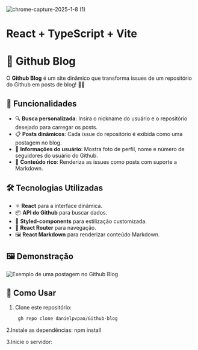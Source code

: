 ![chrome-capture-2025-1-8 (1)](https://github.com/user-attachments/assets/61ef1725-ade5-4d27-ae9a-12a403f64eef)

# React + TypeScript + Vite

# 🚀 Github Blog

O **Github Blog** é um site dinâmico que transforma issues de um repositório do Github em posts de blog! 📝✨  

## 🌟 Funcionalidades

- 🔍 **Busca personalizada**: Insira o nickname do usuário e o repositório desejado para carregar os posts.
- 📋 **Posts dinâmicos**: Cada issue do repositório é exibida como uma postagem no blog.
- 👤 **Informações do usuário**: Mostra foto de perfil, nome e número de seguidores do usuário do Github.
- 💬 **Conteúdo rico**: Renderiza as issues como posts com suporte a Markdown.

## 🛠️ Tecnologias Utilizadas

- ⚛️ **React** para a interface dinâmica.
- 📦 **API do Github** para buscar dados.
- 🎨 **Styled-components** para estilização customizada.
- 🚥 **React Router** para navegação.
- 🖼️ **React Markdown** para renderizar conteúdo Markdown.

## 🖼️ Demonstração

![Exemplo de uma postagem no Github Blog](![image](https://github.com/user-attachments/assets/c525e2b5-0513-477d-ad57-bdc1d46a5620))  

## 📌 Como Usar

1. Clone este repositório:  
   ```bash
    gh repo clone danielpvpao/Github-blog

2.Instale as dependências:
npm install

3.Inicie o servidor:
